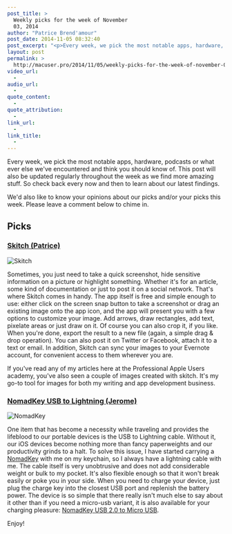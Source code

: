 ```yaml
---
post_title: >
  Weekly picks for the week of November
  03, 2014
author: "Patrice Brend'amour"
post_date: 2014-11-05 08:32:40
post_excerpt: "<p>Every week, we pick the most notable apps, hardware, podcasts or what ever else we've encountered and think you should know of. This post will also be updated regularly throughout the week as we find more amazing stuff. So check back every now and then to learn about our latest findings.</p><p> </p><p>Our picks this week:</p><ul><li>Skitch</li><li>NomadKey</li></ul><p> </p>"
layout: post
permalink: >
  http://macuser.pro/2014/11/05/weekly-picks-for-the-week-of-november-03-2014/
video_url:
  - 
audio_url:
  - 
quote_content:
  - 
quote_attribution:
  - 
link_url:
  - 
link_title:
  - 
---
```

Every week, we pick the most notable apps, hardware, podcasts or what ever else we've encountered and think you should know of. This post will also be updated regularly throughout the week as we find more amazing stuff. So check back every now and then to learn about our latest findings.

We'd also like to know your opinions about our picks and/or your picks this week. Please leave a comment below to chime in.

## Picks
### [Skitch (Patrice)](https://itunes.apple.com/de/app/skitch-snap.-mark-up.-share./id425955336?l=en&mt=12) 

![Skitch][skitch]

Sometimes, you just need to take a quick screenshot, hide sensitive information on a picture or highlight something. Whether it's for an article, some kind of documentation or just to post it on a social network. That's where Skitch comes in handy. The app itself is free and simple enough to use: either click on the screen snap button to take a screenshot or drag an existing image onto the app icon, and the app will present you with a few options to customize your image. Add arrows, draw rectangles, add text, pixelate areas or just draw on it. Of course you can also crop it, if you like. When you're done, export the result to a new file (again, a simple drag & drop operation). You can also post it on Twitter or Facebook, attach it to a text or email. In addition, Skitch can sync your images to your Evernote account, for convenient access to them wherever you are.

If you've read any of my articles here at the Professional Apple Users academy, you've also seen a couple of images created with skitch. It's my go-to tool for images for both my writing and app development business.

### [NomadKey USB to Lightning (Jerome)](http://amzn.to/1t5DmRu "Amazon Affiliate link for nomad charge key")

![NomadKey][nomadkey]

One item that has become a necessity while traveling and provides the lifeblood to our portable devices is the USB to Lightning cable.  Without it, our iOS devices become nothing more than fancy paperweights and our productivity grinds to a halt.  To solve this issue, I have started carrying a [NomadKey](http://amzn.to/1t5DmRu "Amazon Affiliate link for nomad charge key") with me on my keychain, so I always have a lightning cable with me.  The cable itself is very unobtrusive and does not add considerable weight or bulk to my pocket. It's also flexible enough so that it won't break easily or poke you in your side.  When you need to charge your device, just plug the charge key into the closest USB port and replenish the battery power. The device is so simple that there really isn't much else to say about it other than if you need a micro-usb variant, it is also available for your charging pleasure:  [NomadKey USB 2.0 to Micro USB](http://www.amazon.com/NomadKey-USB-2-0-Micro-Cable/dp/B00O3GVENE/ref=sr_1_2?ie=UTF8&qid=1415175646&sr=8-2&keywords=nomad+micro+usb&tag=wwwjeromekoeh-20).  

Enjoy!


[skitch]: /wp-content/uploads/2014/11/skitch_example.png "Skitch"

[nomadkey]: /wp-content/uploads/2014/11/516xudZSGdL._SL1000_.jpg "NomadKey"